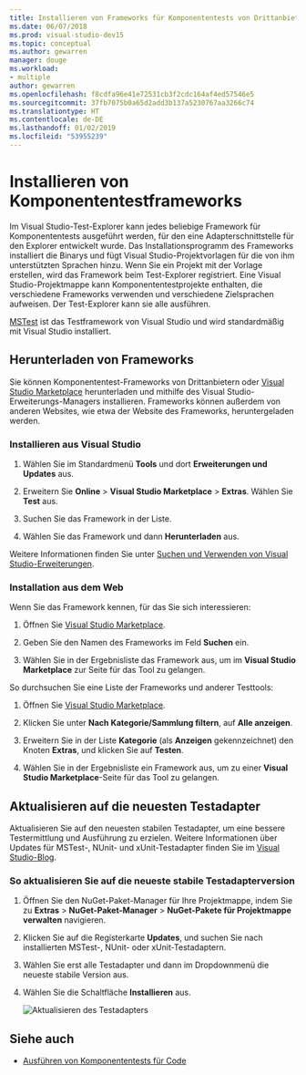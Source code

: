 ```yaml
---
title: Installieren von Frameworks für Komponententests von Drittanbietern
ms.date: 06/07/2018
ms.prod: visual-studio-dev15
ms.topic: conceptual
ms.author: gewarren
manager: douge
ms.workload:
- multiple
author: gewarren
ms.openlocfilehash: f8cdfa96e41e72531cb3f2cdc164af4ed57546e5
ms.sourcegitcommit: 37fb7075b0a65d2add3b137a5230767aa3266c74
ms.translationtype: HT
ms.contentlocale: de-DE
ms.lasthandoff: 01/02/2019
ms.locfileid: "53955239"
---
```

# <a name="install-unit-test-frameworks"></a>Installieren von Komponententestframeworks

Im Visual Studio-Test-Explorer kann jedes beliebige Framework für Komponententests ausgeführt werden, für den eine Adapterschnittstelle für den Explorer entwickelt wurde. Das Installationsprogramm des Frameworks installiert die Binarys und fügt Visual Studio-Projektvorlagen für die von ihm unterstützten Sprachen hinzu. Wenn Sie ein Projekt mit der Vorlage erstellen, wird das Framework beim Test-Explorer registriert. Eine Visual Studio-Projektmappe kann Komponententestprojekte enthalten, die verschiedene Frameworks verwenden und verschiedene Zielsprachen aufweisen. Der Test-Explorer kann sie alle ausführen.

[MSTest](getting-started-with-unit-testing.md) ist das Testframework von Visual Studio und wird standardmäßig mit Visual Studio installiert.

## <a name="acquire-frameworks"></a>Herunterladen von Frameworks

Sie können Komponententest-Frameworks von Drittanbietern oder [Visual Studio Marketplace](https://marketplace.visualstudio.com/vs) herunterladen und mithilfe des Visual Studio-Erweiterungs-Managers installieren. Frameworks können außerdem von anderen Websites, wie etwa der Website des Frameworks, heruntergeladen werden.

### <a name="install-from-visual-studio"></a>Installieren aus Visual Studio

1. Wählen Sie im Standardmenü **Tools** und dort **Erweiterungen und Updates** aus.

2. Erweitern Sie **Online** > **Visual Studio Marketplace** > **Extras**. Wählen Sie **Test** aus.

3. Suchen Sie das Framework in der Liste.

4. Wählen Sie das Framework und dann **Herunterladen** aus.

Weitere Informationen finden Sie unter [Suchen und Verwenden von Visual Studio-Erweiterungen](../ide/finding-and-using-visual-studio-extensions.md).

### <a name="install-from-the-web"></a>Installation aus dem Web

Wenn Sie das Framework kennen, für das Sie sich interessieren:

1. Öffnen Sie [Visual Studio Marketplace](https://marketplace.visualstudio.com/vs).

2. Geben Sie den Namen des Frameworks im Feld **Suchen** ein.

3. Wählen Sie in der Ergebnisliste das Framework aus, um im **Visual Studio Marketplace** zur Seite für das Tool zu gelangen.

So durchsuchen Sie eine Liste der Frameworks und anderer Testtools:

1. Öffnen Sie [Visual Studio Marketplace](https://marketplace.visualstudio.com/vs).

2. Klicken Sie unter **Nach Kategorie/Sammlung filtern**, auf **Alle anzeigen**.

3. Erweitern Sie in der Liste **Kategorie** (als **Anzeigen** gekennzeichnet) den Knoten **Extras**, und klicken Sie auf **Testen**.

4. Wählen Sie in der Ergebnisliste ein Framework aus, um zu einer **Visual Studio Marketplace**-Seite für das Tool zu gelangen.

## <a name="update-to-the-latest-test-adapters"></a>Aktualisieren auf die neuesten Testadapter

Aktualisieren Sie auf den neuesten stabilen Testadapter, um eine bessere Testermittlung und Ausführung zu erzielen. Weitere Informationen über Updates für MSTest-, NUnit- und xUnit-Testadapter finden Sie im [Visual Studio-Blog](https://blogs.msdn.microsoft.com/visualstudio/2017/11/16/test-experience-improvements/).

### <a name="to-update-to-the-latest-stable-test-adapter-version"></a>So aktualisieren Sie auf die neueste stabile Testadapterversion

1. Öffnen Sie den NuGet-Paket-Manager für Ihre Projektmappe, indem Sie zu **Extras** > **NuGet-Paket-Manager** > **NuGet-Pakete für Projektmappe verwalten** navigieren.

2. Klicken Sie auf die Registerkarte **Updates**, und suchen Sie nach installierten MSTest-, NUnit- oder xUnit-Testadaptern.

3. Wählen Sie erst alle Testadapter und dann im Dropdownmenü die neueste stabile Version aus.

4. Wählen Sie die Schaltfläche **Installieren** aus.

   ![Aktualisieren des Testadapters](media/install-adapter-upgrade.png)

## <a name="see-also"></a>Siehe auch

- [Ausführen von Komponententests für Code](../test/unit-test-your-code.md)
